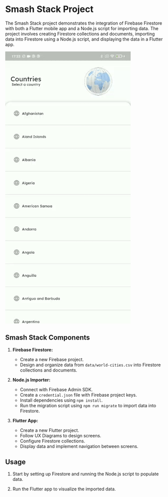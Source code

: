 # Smash Stack Project

The Smash Stack project demonstrates the integration of Firebase Firestore with both a Flutter mobile app and a Node.js script for importing data. The project involves creating Firestore collections and documents, importing data into Firestore using a Node.js script, and displaying the data in a Flutter app.

<img src="./public/smash_app_demo.gif" alt="Smash App Demo" width="400"/>

## Smash Stack Components

1. **Firebase Firestore:**
   - Create a new Firebase project.
   - Design and organize data from `data/world-cities.csv` into Firestore collections and documents.

2. **Node.js Importer:**
   - Connect with Firebase Admin SDK.
   - Create a `credential.json` file with Firebase project keys.
   - Install dependencies using `npm install`.
   - Run the migration script using `npm run migrate` to import data into Firestore.

3. **Flutter App:**
   - Create a new Flutter project.
   - Follow UX Diagrams to design screens.
   - Configure Firestore collections.
   - Display data and implement navigation between screens.

## Usage

1. Start by setting up Firestore and running the Node.js script to populate data.

2. Run the Flutter app to visualize the imported data.
